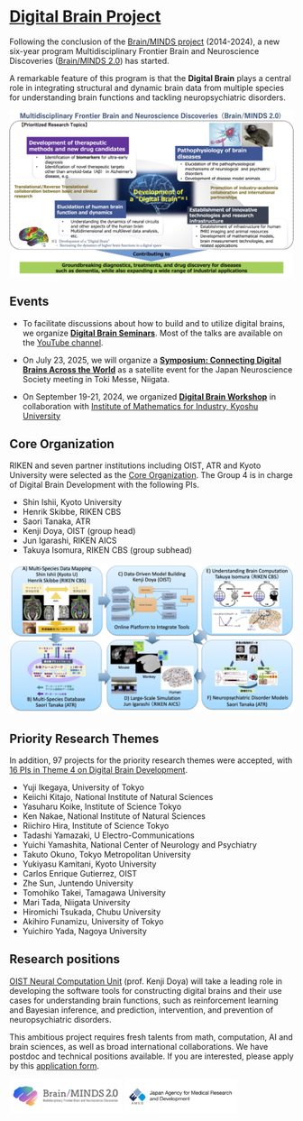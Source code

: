 # [Digital Brain Project](https://digitalbrainproject.github.io/home/)

Following the conclusion of the [Brain/MINDS project](https://bm1.brainminds.jp/en/) (2014-2024), a new six-year program Multidisciplinary Frontier Brain and Neuroscience Discoveries ([Brain/MINDS 2.0](https://brainminds.jp/en)) has started.

A remarkable feature of this program is that the **Digital Brain** plays a central role in integrating structural and dynamic brain data from multiple species for understanding brain functions and tackling neuropsychiatric disorders.

![Brain/MINDS2.0](BM2_Concept.jpg)  

## Events

* To facilitate discussions about how to build and to utilize digital brains, we organize [**Digital Brain Seminars**](https://digitalbrainproject.github.io/seminar/).
Most of the talks are available on the [YouTube channel](https://www.youtube.com/@kennakae2779/videos).

* On July 23, 2025, we will organize a [**Symposium: Connecting Digital Brains Across the World**](https://digitalbrainproject.github.io/home/JNS2025satellite.html) as a satellite event for the Japan Neuroscience Society meeting in Toki Messe, Niigata.

* On September 19-21, 2024, we organized [**Digital Brain Workshop**](https://boatneck-weeder-7b7.notion.site/Digtal-Brain-Workshop-131a68936dda4867a88fedd25dfaac92) in collaboration with [Institute of Mathematics for Industry, Kyoshu University](https://www.imi.kyushu-u.ac.jp/en/)

## Core Organization

RIKEN and seven partner institutions including OIST, ATR and Kyoto University were selected as the [Core Organization](https://brainminds.jp/en/core). The Group 4 is in charge of Digital Brain Development with the following PIs.

* Shin Ishii, Kyoto University
* Henrik Skibbe, RIKEN CBS
* Saori Tanaka, ATR
* Kenji Doya, OIST (group head)
* Jun Igarashi, RIKEN AICS
* Takuya Isomura, RIKEN CBS (group subhead)

![DigitalBrainCoreGroup](DigitalBrainCore.jpg)

## Priority Research Themes

In addition, 97 projects for the priority research themes were accepted, with [16 PIs in Theme 4 on Digital Brain Development](https://brainminds.jp/en/theme4).

* Yuji Ikegaya, University of Tokyo
* Keiichi Kitajo, National Institute of Natural Sciences
* Yasuharu Koike, Institute of Science Tokyo
* Ken Nakae, National Institute of Natural Sciences
* Riichiro Hira, Institute of Science Tokyo
* Tadashi Yamazaki, U Electro-Communications
* Yuichi Yamashita, National Center of Neurology and Psychiatry
* Takuto Okuno, Tokyo Metropolitan University
* Yukiyasu Kamitani, Kyoto University
* Carlos Enrique Gutierrez, OIST
* Zhe Sun, Juntendo University
* Tomohiko Takei, Tamagawa University
* Mari Tada, Niigata University
* Hiromichi Tsukada, Chubu University
* Akihiro Funamizu, University of Tokyo
* Yuichiro Yada, Nagoya University

## Research positions

[OIST Neural Computation Unit](https://groups.oist.jp/ncu) (prof. Kenji Doya) will take a leading role in developing the software tools for constructing digital brains and their use cases for understanding brain functions, such as reinforcement learning and Bayesian inference, and prediction, intervention, and prevention of neuropsychiatric disorders.

This ambitious project requires fresh talents from math, computation, AI and brain sciences, as well as broad international collaborations. We have postdoc and technical positions available. If you are interested, please apply by this [application form](https://groups.oist.jp/ncu/oist-neural-computation-unit-job-application-form).

[<img src="banner-brainm-e.png" width="200px">](https://brainminds.jp/en/)
[<img src="banner-amed-en.png" width="200px">](https://www.amed.go.jp/en/)
